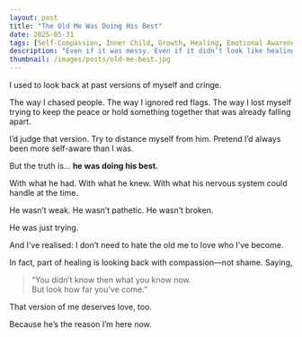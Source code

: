 ```yaml
---
layout: post
title: "The Old Me Was Doing His Best"
date: 2025-05-31
tags: [Self-Compassion, Inner Child, Growth, Healing, Emotional Awareness, Reflection]
description: "Even if it was messy. Even if it didn’t look like healing."
thumbnail: /images/posts/old-me-best.jpg
---
```


I used to look back at past versions of myself and cringe.

The way I chased people. The way I ignored red flags. The way I lost myself trying to keep the peace or hold something together that was already falling apart.

I’d judge that version. Try to distance myself from him. Pretend I’d always been more self-aware than I was.

But the truth is… **he was doing his best.**

With what he had. With what he knew. With what his nervous system could handle at the time.

He wasn’t weak. He wasn’t pathetic. He wasn’t broken.

He was just trying.

And I’ve realised: I don’t need to hate the old me to love who I’ve become.

In fact, part of healing is looking back with compassion—not shame. Saying,
> “You didn’t know then what you know now.  
> But look how far you’ve come.”

That version of me deserves love, too.

Because he’s the reason I’m here now.
